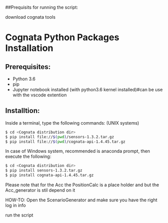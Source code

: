 
##Prequisits for running the script:

download cognata tools

# Cognata Python Packages Installation

## Prerequisites:
- Python 3.6
- pip
- Jupyter notebook installed (with python3.6 kernel installed)#can be use with the vscode extention

## Installtion:
Inside a terminal, type the following commands: (UNIX systems)
```bash
$ cd <Cognata distribution dir>  
$ pip install file://$(pwd)/sensors-1.3.2.tar.gz  
$ pip install file://$(pwd)/cognata-api-1.4.45.tar.gz  
```

In case of Windows system, recommended is anaconda prompt, then execute the
following:
```bash
$ cd <Cognata distribution dir>
$ pip install sensors-1.3.2.tar.gz
$ pip install cognata-api-1.4.45.tar.gz
```


Please note that for the Acc the PositionCalc is a place holder and but the Acc_generator is stil depend on it




HOW-TO:
Open the ScenarioGenerator and make sure you have the right log in info

run the script